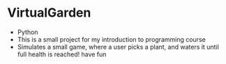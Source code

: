# VirtualGarden
- Python
- This is a small project for my introduction to programming course
- Simulates a small game, where a user picks a plant, and waters it until full health is reached! have fun
